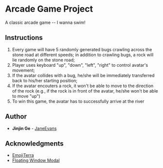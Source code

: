 # Arcade Game Project
A classic arcade game -- I wanna swim!

## Instructions
1. Every game will have 5 randomly generated bugs crawling across the stone road at different speeds; in addition to crawling bugs, a rock will lie randomly on the stone road;
2. Player uses keyboard "up", "down", "left", "right" to control avatar's movement;
3. If the avatar collides with a bug, he/she will be immediately transferred back to his/her starting position;
4. If the avatar encouters a rock, it won't be able to move to the direction of the rock (e.g., if the rock is in front of the avatar, he/she won't be able to move "up")
5. To win this game, the avatar has to successfully arrive at the river

## Author
* **Jinjin Ge** - [JaneEvans](https://janeevans.github.io/my-portfolio-website)

## Acknowledgments
* [EmojiTerra](https://emojiterra.com/)
* [Floating Window Modal](https://github.com/JaneEvans/memory-game-match-card-proj2)

